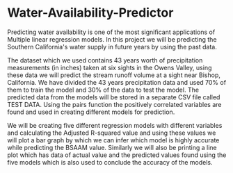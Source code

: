 # Water-Availability-Predictor

Predicting water availability is one of the most significant applications of Multiple linear regression models. In this project we will be predicting the Southern California's water supply in future years by using the past data.

The dataset which we used contains 43 years worth of precipitation measurements (in inches) taken at six sights in the Owens Valley, using these data we will predict the stream runoff volume at a sight near Bishop, California. We have divided the 43 years precipitation data and used 70% of them to train the model and 30% of the data to test the model. The predicted data from the models will be stored in a separate CSV file called TEST DATA. Using the pairs function the positively correlated variables are found and used in creating different models for prediction.

We will be creating five different regression models with different variables and calculating the Adjusted R-squared value and using these values we will plot a bar graph by which we can infer which model is highly accurate while predicting the BSAAM value. Similarly we will also be printing a line plot which has data of actual value and the predicted values found using the five models which is also used to conclude the accuracy of the models.
